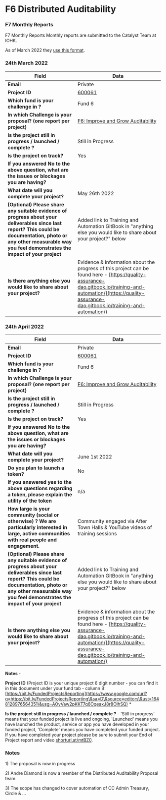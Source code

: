 # F6 Distributed Auditability

### F7 Monthly Reports

F7 Monthly Reports Monthly reports are submitted to the Catalyst Team at IOHK.

As of March 2022 they [use this format](https://docs.google.com/forms/d/e/1FAIpQLSdS6wAzKdSR1mAwCHP0EkVqOVlszvU5E45B0G2-0HmjO6qgbA/viewform).

### 24th March 2022

| Field                                                                                                                                                                                                                    | Data                                                                                                                                                                                                                 |
| ------------------------------------------------------------------------------------------------------------------------------------------------------------------------------------------------------------------------ | -------------------------------------------------------------------------------------------------------------------------------------------------------------------------------------------------------------------- |
| **Email**                                                                                                                                                                                                                | Private                                                                                                                                                                                                              |
| **Project ID**                                                                                                                                                                                                           | [600061](https://docs.google.com/spreadsheets/d/1bfnWFa94Y7Zj0G7dtpo9W1nAYGovJbswipxiHT4UE3g/edit#gid=977996080\&range=B66)                                                                                          |
| **Which fund is your challenge in ?**                                                                                                                                                                                    | Fund 6                                                                                                                                                                                                               |
| **In which Challenge is your proposal? (one report per project)**                                                                                                                                                        | [F6: Improve and Grow Auditability](https://cardano.ideascale.com/c/campaigns/26119/stage/all/ideas/unspecified)                                                                                                     |
| **Is the project still in progress / launched / complete ?**                                                                                                                                                             | Still in Progress                                                                                                                                                                                                    |
| **Is the project on track?**                                                                                                                                                                                             | Yes                                                                                                                                                                                                                  |
| **If you answered No to the above question, what are the issues or blockages you are having?**                                                                                                                           |                                                                                                                                                                                                                      |
| **What date will you complete your project?**                                                                                                                                                                            | May 26th 2022                                                                                                                                                                                                        |
| **(Optional) Please share any suitable evidence of progress about your deliverables since last report? This could be documentation, photo or any other measurable way you feel demonstrates the impact of your project** | Added link to Training and Automation GitBook in "anything else you would like to share about your project?" below                                                                                                   |
| **Is there anything else you would like to share about your project?**                                                                                                                                                   | Evidence & information about the progress of this project can be found here - [https://quality-assurance-dao.gitbook.io/training-and-automation/](https://quality-assurance-dao.gitbook.io/training-and-automation/) |

### 24th April 2022

| Field                                                                                                                                                                                                                    | Data                                                                                                                                                                                                                 |
| ------------------------------------------------------------------------------------------------------------------------------------------------------------------------------------------------------------------------ | -------------------------------------------------------------------------------------------------------------------------------------------------------------------------------------------------------------------- |
| **Email**                                                                                                                                                                                                                | Private                                                                                                                                                                                                              |
| **Project ID**                                                                                                                                                                                                           | [600061](https://docs.google.com/spreadsheets/d/1bfnWFa94Y7Zj0G7dtpo9W1nAYGovJbswipxiHT4UE3g/edit#gid=977996080\&range=B66)                                                                                          |
| **Which fund is your challenge in ?**                                                                                                                                                                                    | Fund 6                                                                                                                                                                                                               |
| **In which Challenge is your proposal? (one report per project)**                                                                                                                                                        | [F6: Improve and Grow Auditability](https://cardano.ideascale.com/c/campaigns/26119/stage/all/ideas/unspecified)                                                                                                     |
| **Is the project still in progress / launched / complete ?**                                                                                                                                                             | Still in Progress                                                                                                                                                                                                    |
| **Is the project on track?**                                                                                                                                                                                             | Yes                                                                                                                                                                                                                  |
| **If you answered No to the above question, what are the issues or blockages you are having?**                                                                                                                           |                                                                                                                                                                                                                      |
| **What date will you complete your project?**                                                                                                                                                                            | June 1st 2022                                                                                                                                                                                                        |
| **Do you plan to launch a token?**                                                                                                                                                                                       | No                                                                                                                                                                                                                   |
| **If you answered yes to the above questions regarding a token, please explain the utility of the token**                                                                                                                | n/a                                                                                                                                                                                                                  |
| **How large is your community (social or otherwise) ? We are particularly interested in large, active communities with real people and engagement.**                                                                     | Community engaged via After Town Halls & YouTube videos of training sessions                                                                                                                                         |
| **(Optional) Please share any suitable evidence of progress about your deliverables since last report? This could be documentation, photo or any other measurable way you feel demonstrates the impact of your project** | Added link to Training and Automation GitBook in "anything else you would like to share about your project?" below                                                                                                   |
| **Is there anything else you would like to share about your project?**                                                                                                                                                   | Evidence & information about the progress of this project can be found here - [https://quality-assurance-dao.gitbook.io/training-and-automation/](https://quality-assurance-dao.gitbook.io/training-and-automation/) |

**Notes -**

**Project ID** (Project ID is your unique project 6 digit number - you can find it in this document under your fund tab - column B: [https://bit.ly/FundedProjectsReporting](https://www.google.com/url?q=https://bit.ly/FundedProjectsReporting\&sa=D\&source=editors\&ust=1648128976564351\&usg=AOvVaw2pKKT7q6OqeaxJ8r8OIhSQ) \*

**Is the project still in progress / launched / complete ?** - 'Still in progress' means that your funded project is live and ongoing, 'Launched' means you have launched the product, service or app you have developed in your funded project, 'Complete' means you have completed your funded project. If you have completed your project please be sure to submit your End of Project report and video [shorturl.at/mtBZ0](https://www.google.com/url?q=http://shorturl.at/mtBZ0\&sa=D\&source=editors\&ust=1648129856836889\&usg=AOvVaw1q0I6GOqSIqY5MnEXoX1Qx).

### Notes

1\) The proposal is now in progress

2\) Andre Diamond is now a member of the Distributed Auditability Proposal team

3\) The scope has changed to cover automation of CC Admin Treasury, Circle & ...
